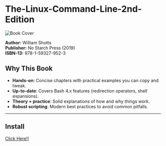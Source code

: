# The-Linux-Command-Line-2nd-Edition
![Book Cover](https://www.dbooks.org/img/books/1593279523.jpg)

**Author:** William Shotts  
**Publisher:** No Starch Press (2019)  
**ISBN-13:** 978-1-59327-952-3  

## Why This Book

- **Hands-on**: Concise chapters with practical examples you can copy and tweak.  
- **Up-to-date**: Covers Bash 4.x features (redirection operators, shell expansions).  
- **Theory + practice**: Solid explanations of how and why things work.  
- **Robust scripting**: Modern best practices to avoid common pitfalls.

---

## Install
[Click Here!!](https://github.com/Bakr-Ht/linux-command-line/raw/main/Linux-command-line.pdf)
